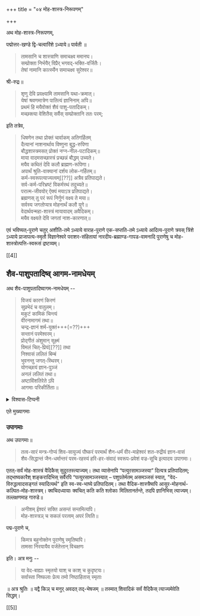 +++
title = "०४ मोह-शास्त्र-निरूपणम्"

+++

अथ मोह-शास्त्र-निरूपणम्, 

पद्मोत्तर-खण्डे द्वि-चत्वारिंशे ऽध्याये॥ पार्वती ॥ 

> तामसानि च शास्त्राणि समाचक्ष्व ममानघ।  
सम्प्रोक्ता निर्भयैर् विप्रैर् भगवद्-भक्ति-वर्जितैः।  
तेषां नामानि कार्त्स्येन समाचक्ष्व सुरेश्वर॥ 

श्री-रुद्रः॥ 

> शृणु देवि प्रवक्ष्यामि तामसानि यथा-क्रमात्।  
येषां श्रवणमात्रेण पातित्यं ज्ञानिनाम् अपि॥  
प्रथमं हि मयैवोक्तं शैवं पाशु-पतादिकम्।  
मच्छक्त्या वेशितैस् सर्वैस् सम्प्रोक्तानि ततः परम्; 

इति तत्रेव, 

> धिषणेन तथा प्रोक्तं चार्वाकम् अतिगर्हितम्  
दैत्यानां नाशनार्थाय विष्णुना बुद्ध-रुपिणा  
बौद्धशास्त्रमसत् प्रोक्तं नग्न-नील-पटादिकम्॥  
माया वादमसच्छास्त्रं प्रच्छन्नं बौद्धम् उच्यते।  
मयैव कथितं देवि कलौ ब्राह्मण-रूपिणा।  
अपार्थं श्रुति-वाक्यानां दर्शय लोक-गर्हितम्॥  
कर्म-स्वरूपत्याज्यत्वम्[[??]] अत्रैव प्रतिपाद्यते।  
सर्व-कर्म-परिभ्रष्टं विकर्मस्थं तदुच्यते॥  
परात्म-जीवयोर् ऐक्यं मयाऽत्र प्रतिपाद्यते।  
ब्रह्मणस् तु परं रूपं निर्गुणं वक्ष्य ते मया॥  
सर्वस्य जगतोप्यत्र मोहनार्थं कलौ युगे॥  
वेदार्थवन्महा-शास्त्रं मायावादम् अवैदिकम्।  
मयैव वक्ष्यते देवि जगतां नाश-कारणात्॥

एवं भविष्यत्-पुराणे चतुर् अशीति-तमे ऽध्याये वाराह-पुराणे एक-सप्तति-तमे ऽध्याये आदित्य-पुराणे त्रयस् त्रिंशे ऽध्याये प्राजापत्य-स्मृतौ विज्ञानेश्वरे पराशर-संहितायां नारदीय-ब्रह्माण्ड-गापड-वामनादि पुराणेषु च मोह-शास्त्रोत्पत्ति-स्वरूसं द्रष्टव्यम्।

[[4]]

## शैव-पाशुपतादिष्व् आगम-नामधेयम्

अथ शैव-पाशुपतादिष्वागम-नामधेयम् -- 

> विजयं कारणं किरणं  
सुप्रभेदं च वातुलम्।  
मकुटं कामिकं चिन्त्यं  
वीरनामागमं तथा॥  
चन्द्र-ज्ञानं शर्म-युक्तं+++(=??)+++  
सन्तानं परमेश्वरम्।  
प्रोद्गीतं अंशुमान् सूक्ष्मं  
विमलं चित्-प्रियं[[??]] तथा  
निश्वासं ललितं बिम्बं  
भुवनन्तु जगत्-स्थिरम्।  
योगच्छायं ज्ञान-पुञ्जं  
अनलं ललितं तथा॥  
अष्टाविंशतिरेते ऽपि  
आगमाः परिकीर्तिताः॥ 

<details><summary>विश्वास-टिप्पनी</summary>

अत्र तु २७ दृश्यन्ते।  
इमे नाभिज्ञायन्ते -  
2. Yogajāgama
5. Ajitāgama
6. Diptāgama
8. Sahasrāgama
13. Svayambhuvāgama
16. Rauravāgama
23. Sidhāgama
25. Sarvoktāgama
</details>

एते मुख्यागमाः 

### उपागमाः 

अथ उपागमाः॥ 

> तत्व-सारं मन्त्र-गोप्यं शिव-सायुज्यं पौष्करं परमार्थं शैन-धर्मं वीर-माहेश्वरं शत-रुद्रीयं ज्ञान-वासं शैव-सिद्धान्तं जैन-धर्मान्तरं परम-रहस्यं हरि-हर-संवादं स्वरूप-प्रवेशं वज्र-सूचि इत्यादय उपागमाः। 

एतत्-सर्वं मोह-शास्त्रं वैदिकैस् सुदूरतस्त्याज्यम्। तथा व्यासेनापि “पत्युरसामञ्जस्या” दित्यत्र प्रतिपादितम्; तद्भाष्यकारैश् शङ्करादिभिस् सर्वैरपि “पत्युरसामञ्जस्यात् – पशुपतेर्मतम् असमञ्जसं स्यात्, "वेद-विरुद्धत्वादसङ्गतं स्यादित्यर्थ" इति स्व-स्व-भाष्ये प्रतिपादितम्। तथा वैदिक-शास्त्रैष्वपि आसुर-मोहनार्थ-कल्पित-मोह-शास्त्रम्। क्वचिदध्यायाः क्वचित् कति कति श्लोकाः मिलितानर्तन्ते, तदपि ज्ञानिभिस् त्याज्यम्। तल्लक्षणमाह गारुडे॥ 

> अनीशम् ईश्वरं सक्ति असन्तं सन्तमित्यपि।  
मोह-शास्त्रञ् च सकलं परत्वम् अपरं त्विति॥ 

पद्म-पुराणे च, 

> किमत्र बहुनोक्तेन पुराणेषु स्मृतिष्वपि।  
तामसा निरयायैव वर्जतेत्तान् विचक्षणः

इति। अत्र मनुः --

> या वेद-बाह्याः स्मृतयो याश् च काश् च कुदृष्टयः।  
सर्वास्ता निष्फलाः प्रेत्य तमो निष्ठाहितास् स्मृताः 

॥ अत्र श्रुतिः ॥ यद्वै किञ् च मनुर् अवदत् तद्-भेषजम् ॥ तस्मात् शिवादिकं सर्वं वैदिकैस् त्याज्यमेवेति सिद्धम्। 

[[5]]

